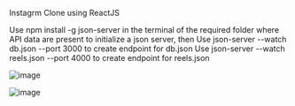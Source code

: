 Instagrm Clone using ReactJS

Use npm install -g json-server in the terminal of the required folder where API data are present to initialize a json server, then 
Use json-server --watch db.json --port 3000 to create endpoint for db.json
Use json-server --watch reels.json --port 4000 to create endpoint for reels.json

![image](https://github.com/user-attachments/assets/1567dfc4-f45b-4d4c-b7b3-dfd0850bd0ea)

![image](https://github.com/user-attachments/assets/19ec3f90-ed52-4096-a8ed-fb8bda4d2c83)


